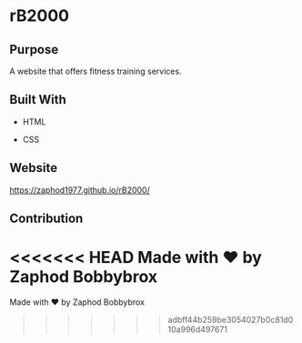 # rB2000
  
## Purpose

A website that offers fitness training services.

## Built With

* HTML

* CSS

## Website

https://zaphod1977.github.io/rB2000/


## Contribution

<<<<<<< HEAD
Made with ❤️ by Zaphod Bobbybrox
=======
Made with ❤️ by Zaphod Bobbybrox
>>>>>>> adbff44b259be3054027b0c81d010a996d497671

